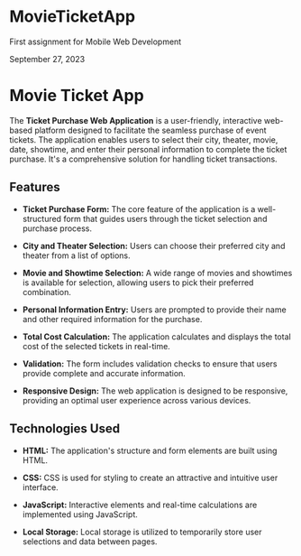 # MovieTicketApp

First assignment for Mobile Web Development

September 27, 2023

# Movie Ticket App

The **Ticket Purchase Web Application** is a user-friendly, interactive web-based platform designed to facilitate the seamless purchase of event tickets. The application enables users to select their city, theater, movie, date, showtime, and enter their personal information to complete the ticket purchase. It's a comprehensive solution for handling ticket transactions.

## Features

- **Ticket Purchase Form:** The core feature of the application is a well-structured form that guides users through the ticket selection and purchase process.

- **City and Theater Selection:** Users can choose their preferred city and theater from a list of options.

- **Movie and Showtime Selection:** A wide range of movies and showtimes is available for selection, allowing users to pick their preferred combination.

- **Personal Information Entry:** Users are prompted to provide their name and other required information for the purchase.

- **Total Cost Calculation:** The application calculates and displays the total cost of the selected tickets in real-time.

- **Validation:** The form includes validation checks to ensure that users provide complete and accurate information.

- **Responsive Design:** The web application is designed to be responsive, providing an optimal user experience across various devices.

## Technologies Used

- **HTML:** The application's structure and form elements are built using HTML.

- **CSS:** CSS is used for styling to create an attractive and intuitive user interface.

- **JavaScript:** Interactive elements and real-time calculations are implemented using JavaScript.

- **Local Storage:** Local storage is utilized to temporarily store user selections and data between pages.
